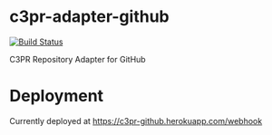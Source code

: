 # c3pr-adapter-github

[![Build Status](https://travis-ci.org/c3pr/c3pr-adapter-github.svg?branch=master)](https://travis-ci.org/c3pr/c3pr-adapter-github)

C3PR Repository Adapter for GitHub

# Deployment

Currently deployed at https://c3pr-github.herokuapp.com/webhook
